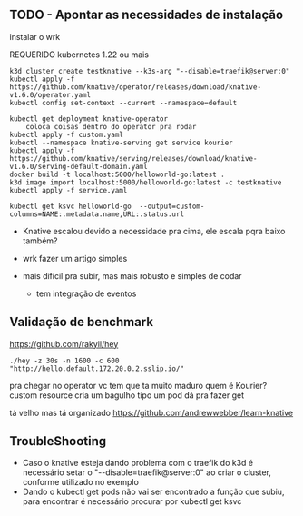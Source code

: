 ## TODO - Apontar as necessidades de instalação
instalar o wrk

REQUERIDO
kubernetes 1.22 ou mais
```
k3d cluster create testknative --k3s-arg "--disable=traefik@server:0"
kubectl apply -f https://github.com/knative/operator/releases/download/knative-v1.6.0/operator.yaml
kubectl config set-context --current --namespace=default

kubectl get deployment knative-operator
    coloca coisas dentro do operator pra rodar
kubectl apply -f custom.yaml
kubectl --namespace knative-serving get service kourier
kubectl apply -f https://github.com/knative/serving/releases/download/knative-v1.6.0/serving-default-domain.yaml
docker build -t localhost:5000/helloworld-go:latest .
k3d image import localhost:5000/helloworld-go:latest -c testknative
kubectl apply -f service.yaml

kubectl get ksvc helloworld-go  --output=custom-columns=NAME:.metadata.name,URL:.status.url
```

* Knative escalou devido a necessidade pra cima, ele escala pqra baixo também?
* wrk fazer um artigo simples

* mais dificil pra subir, mas mais robusto e simples de codar
    * tem integração de eventos

## Validação de benchmark

https://github.com/rakyll/hey
```
./hey -z 30s -n 1600 -c 600 "http://hello.default.172.20.0.2.sslip.io/"
```

pra chegar no operator vc tem que ta muito maduro
quem é Kourier?
custom resource cria um bagulho tipo um pod dá pra fazer get 

tá velho mas tá organizado
https://github.com/andrewwebber/learn-knative

## TroubleShooting 
* Caso o knative esteja dando problema com o traefik do k3d é necessário setar o "--disable=traefik@server:0" ao criar o cluster, conforme utilizado no exemplo
* Dando o kubectl get pods não vai ser encontrado a função que subiu, para encontrar é necessário procurar por kubectl get ksvc